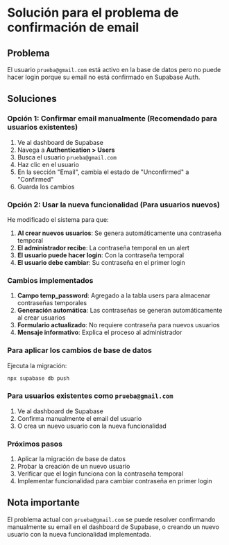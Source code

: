 # Solución para el problema de confirmación de email

## Problema
El usuario `prueba@gmail.com` está activo en la base de datos pero no puede hacer login porque su email no está confirmado en Supabase Auth.

## Soluciones

### Opción 1: Confirmar email manualmente (Recomendado para usuarios existentes)

1. Ve al dashboard de Supabase
2. Navega a **Authentication > Users**
3. Busca el usuario `prueba@gmail.com`
4. Haz clic en el usuario
5. En la sección "Email", cambia el estado de "Unconfirmed" a "Confirmed"
6. Guarda los cambios

### Opción 2: Usar la nueva funcionalidad (Para usuarios nuevos)

He modificado el sistema para que:

1. **Al crear nuevos usuarios**: Se genera automáticamente una contraseña temporal
2. **El administrador recibe**: La contraseña temporal en un alert
3. **El usuario puede hacer login**: Con la contraseña temporal
4. **El usuario debe cambiar**: Su contraseña en el primer login

### Cambios implementados

1. **Campo temp_password**: Agregado a la tabla users para almacenar contraseñas temporales
2. **Generación automática**: Las contraseñas se generan automáticamente al crear usuarios
3. **Formulario actualizado**: No requiere contraseña para nuevos usuarios
4. **Mensaje informativo**: Explica el proceso al administrador

### Para aplicar los cambios de base de datos

Ejecuta la migración:
```bash
npx supabase db push
```

### Para usuarios existentes como `prueba@gmail.com`

1. Ve al dashboard de Supabase
2. Confirma manualmente el email del usuario
3. O crea un nuevo usuario con la nueva funcionalidad

### Próximos pasos

1. Aplicar la migración de base de datos
2. Probar la creación de un nuevo usuario
3. Verificar que el login funciona con la contraseña temporal
4. Implementar funcionalidad para cambiar contraseña en primer login

## Nota importante

El problema actual con `prueba@gmail.com` se puede resolver confirmando manualmente su email en el dashboard de Supabase, o creando un nuevo usuario con la nueva funcionalidad implementada.
